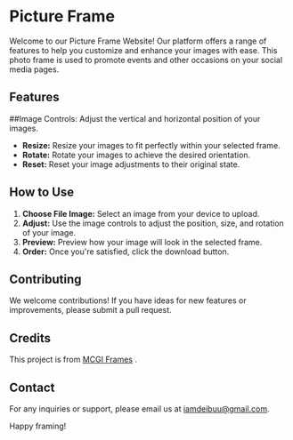 # Picture Frame

Welcome to our Picture Frame Website! Our platform offers a range of features to help you customize and enhance your images with ease.
This photo frame is used to promote events and other occasions on your social media pages.


## Features

##Image Controls: Adjust the vertical and horizontal position of your images.
- **Resize:** Resize your images to fit perfectly within your selected frame.
- **Rotate:** Rotate your images to achieve the desired orientation.
- **Reset:** Reset your image adjustments to their original state.

## How to Use

1. **Choose File Image:** Select an image from your device to upload.
2. **Adjust:** Use the image controls to adjust the position, size, and rotation of your image.
4. **Preview:** Preview how your image will look in the selected frame.
5. **Order:** Once you're satisfied, click the download button.

## Contributing

We welcome contributions! If you have ideas for new features or improvements, please submit a pull request.

## Credits

This project is from <a href="https://mcgi.org/frames/">MCGI Frames</a>
.
## Contact

For any inquiries or support, please email us at [iamdeibuu@gmail.com](mailto:iamdeibuu@gmail.com).

Happy framing!
